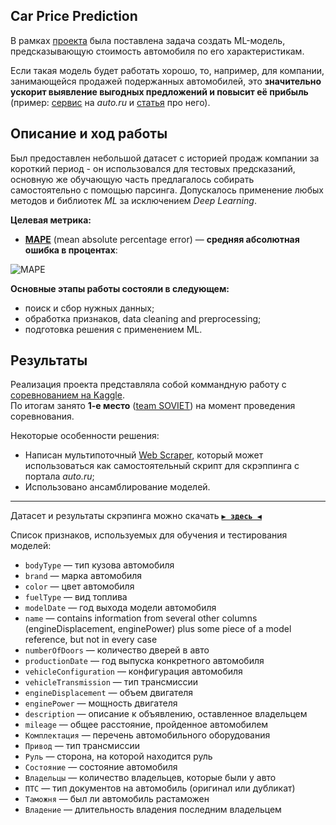 ## Car Price Prediction

В рамках [проекта](https://www.kaggle.com/c/sf-dst-car-price) была поставлена задача создать ML-модель, предсказывающую стоимость автомобиля по его характеристикам.

Если такая модель будет работать хорошо, то, например, для компании, занимающейся продажей подержанных автомобилей, это **значительно ускорит выявление выгодных предложений и повысит её прибыль** (пример: [сервис](https://auto.ru/cars/evaluation/) на *auto.ru* и [статья](https://vc.ru/transport/29899-avto-ru-zapustil-besplatnyy-servis-dlya-ocenki-stoimosti-avtomobilya) про него).

## Описание и ход работы

Был предоставлен небольшой датасет с историей продаж компании за короткий период - он использовался для тестовых предсказаний, основную же обучающую часть предлагалось собирать самостоятельно с помощью парсинга. Допускалось применение любых методов и библиотек *ML* за исключением *Deep Learning*.

**Целевая метрика:**
- **[MAPE](http://en.wikipedia.org/wiki/Mean_absolute_percentage_error)** (mean absolute percentage error) — **средняя абсолютная ошибка в процентах**:

![MAPE](https://telegra.ph/file/78bbd99f5562ae6a69afa.png)

**Основные этапы работы состояли в следующем:**
- поиск и сбор нужных данных;
- обработка признаков, data cleaning and preprocessing;
- подготовка решения с применением ML.

## Результаты

Реализация проекта представляла собой коммандную работу с [соревнованием на Kaggle](https://www.kaggle.com/c/sf-dst-car-price).  
По итогам занято **1-е место** ([team SOVIET](https://www.kaggle.com/c/sf-dst-car-price/leaderboard)) на момент проведения соревнования.

Некоторые особенности решения:
- Написан мультипоточный [Web Scraper](https://github.com/macsunmood/SkillFactory_RDS/tree/master/Project%203.%20Car%20Price%20Prediction/Scraper), который может использоваться как самостоятельный скрипт для скрэппинга с портала _auto.ru_;
- Использовано ансамблирование моделей.

---

Датасет и результаты скрэпинга можно скачать **[`▶ здесь ◀`](https://drive.google.com/drive/folders/1D5wDknF2W-zh2ZcKj7KG3zzBX5Xthjm7)**

Список признаков, используемых для обучения и тестирования моделей:
- `bodyType` — тип кузова автомобиля
- `brand` — марка автомобиля
- `color` — цвет автомобиля
- `fuelType` — вид топлива
- `modelDate` — год выхода модели автомобиля
- `name` — contains information from several other columns (engineDisplacement, enginePower) plus some piece of a model reference, but not in every case
- `numberOfDoors` — количество дверей в авто
- `productionDate` — год выпуска конкретного автомобиля
- `vehicleConfiguration` — конфигурация автомобиля
- `vehicleTransmission` — тип трансмиссии
- `engineDisplacement` — объем двигателя
- `enginePower` — мощность двигателя
- `description` — описание к объявлению, оставленное владельцем
- `mileage` — общее расстояние, пройденное автомобилем
- `Комплектация` — перечень автомобильного оборудования
- `Привод` — тип трансмиссии
- `Руль` — сторона, на которой находится руль
- `Состояние` — состояние автомобиля
- `Владельцы` — количество владельцев, которые были у авто
- `ПТС` — тип документов на автомобиль (оригинал или дубликат)
- `Таможня` — был ли автомобиль растаможен
- `Владение` — длительность владения последним владельцем
